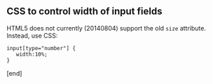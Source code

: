 ## CSS to control width of input fields

HTML5 does not currently (20140804) support the old `size` attribute. Instead, use CSS:

```
input[type="number"] {
   width:10%;
}
```

[end]